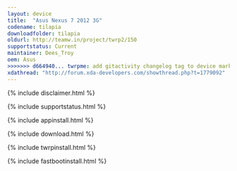```yaml
---
layout: device
title:  "Asus Nexus 7 2012 3G"
codename: tilapia
downloadfolder: tilapia
oldurl: http://teamw.in/project/twrp2/150
supportstatus: Current
maintainer: Dees_Troy
oem: Asus
>>>>>>> d664940... twrpme: add gitactivity changelog tag to device markdowns
xdathread: "http://forum.xda-developers.com/showthread.php?t=1779092"
---
```


{% include disclaimer.html %}

{% include supportstatus.html %}

{% include appinstall.html %}

{% include download.html %}

{% include twrpinstall.html %}

{% include fastbootinstall.html %}
